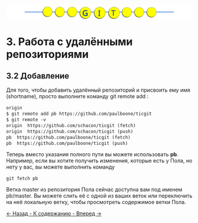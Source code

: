 ![Gitmanul_logo](/G_logo_2.svg)
# 3. Работа с удалёнными репозиториями

## 3.2 Добавление

Для того, чтобы добавить удалённый репозиторий и присвоить ему имя (shortname), просто выполните команду git remote add <shortname> <url>:

```git remote
origin
$ git remote add pb https://github.com/paulboone/ticgit
$ git remote -v
origin	https://github.com/schacon/ticgit (fetch)
origin	https://github.com/schacon/ticgit (push)
pb	https://github.com/paulboone/ticgit (fetch)
pb	https://github.com/paulboone/ticgit (push)
```
Теперь вместо указания полного пути вы можете использовать **pb**. Например, если вы хотите получить изменения, которые есть у Пола, но нету у вас, вы можете выполнить команду 

    git fetch pb

Ветка master из репозитория Пола сейчас доступна вам под именем pb/master. Вы можете слить её с одной из ваших веток или переключить на неё локальную ветку, чтобы просмотреть содержимое ветки Пола. 

[ <- Назад ](/3.1.md)[ - К содержанию - ](/readme.md)[ Вперед -> ](/3.2.md)